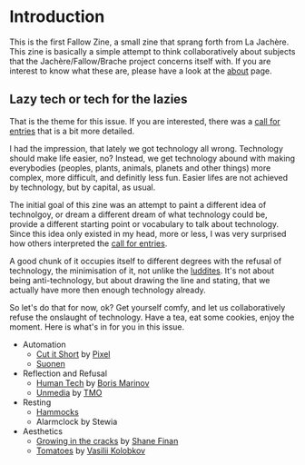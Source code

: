 # Introduction
This is the first Fallow Zine, a small zine that sprang forth from La Jachère. This zine is basically a simple attempt to think collaboratively about subjects that the Jachère/Fallow/Brache project concerns itself with. If you are interest to know what these are, please have a look at the [about](about.md) page. 

## Lazy tech or tech for the lazies
That is the theme for this issue. If you are interested, there was a [call for entries](notes/call-fallow-zine-1.md) that is a bit more detailed.

I had the impression, that lately we got technology all wrong. Technology should make life easier, no? Instead, we get technology abound with making everybodies (peoples, plants, animals, planets and other things) more complex, more difficult, and definitly less fun. Easier lifes are not achieved by technology, but by capital, as usual.

The initial goal of this zine was an attempt to paint a different idea of technolgoy, or dream a different dream of what technology could be, provide a different starting point or vocabulary to talk about technology. Since this idea only existed in my head, more or less, I was very surprised how others interpreted the [call for entries](notes/call-fallow-zine-1.md).

A good chunk of it occupies itself to different degrees with the refusal of technology, the minimisation of it, not unlike the [luddites](https://en.wikipedia.org/wiki/Luddite). It's not about being anti-technology, but about drawing the line and stating, that we actually have more then enough technology already.

So let's do that for now, ok? Get yourself comfy, and let us collaboratively refuse the onslaught of technology. Have a tea, eat some cookies, enjoy the moment. Here is what's in for you in this issue.

- Automation
	- [Cut it Short](fp1/1_Cut_it_short/Cut%20it%20Short.md) by [Pixel](https://www.pixouls.xyz)
	- [Suonen](fp1/2_Suonen/Suonen.md)
- Reflection and Refusal
	- [Human Tech](fp1/3_Human_Tech/Human%20Tech.md) by [Boris Marinov](https://boris-marinov.github.io/)
	- [Unmedia](fp1/4_Unmedia/Unmedia.md) by [TMO](https://write.as/tmo/)
- Resting
	- [Hammocks](fp1/5_Hammocks/Hammocks.md)
	- Alarmclock by Stewia
- Aesthetics
	- [Growing in the cracks](fp1/7_Growing_in_the_cracks/Growing%20in%20the%20cracks.md) by [Shane Finan](https://shanefinan.org/)
	- [Tomatoes](fp1/8_Tomatoes/Tomatoes.md) by [Vasilii Kolobkov](https://orangeshoelaces.net/)